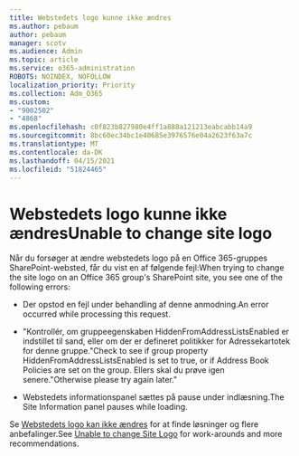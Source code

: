```yaml
---
title: Webstedets logo kunne ikke ændres
ms.author: pebaum
author: pebaum
manager: scotv
ms.audience: Admin
ms.topic: article
ms.service: o365-administration
ROBOTS: NOINDEX, NOFOLLOW
localization_priority: Priority
ms.collection: Adm_O365
ms.custom:
- "9002502"
- "4868"
ms.openlocfilehash: c0f823b827980e4ff1a888a121213eabcabb14a9
ms.sourcegitcommit: 8bc60ec34bc1e40685e3976576e04a2623f63a7c
ms.translationtype: MT
ms.contentlocale: da-DK
ms.lasthandoff: 04/15/2021
ms.locfileid: "51824465"
---
```

# <a name="unable-to-change-site-logo"></a><span data-ttu-id="67e16-102">Webstedets logo kunne ikke ændres</span><span class="sxs-lookup"><span data-stu-id="67e16-102">Unable to change site logo</span></span>

<span data-ttu-id="67e16-103">Når du forsøger at ændre webstedets logo på en Office 365-gruppes SharePoint-websted, får du vist en af følgende fejl:</span><span class="sxs-lookup"><span data-stu-id="67e16-103">When trying to change the site logo on an Office 365 group's SharePoint site, you see one of the following errors:</span></span>

- <span data-ttu-id="67e16-104">Der opstod en fejl under behandling af denne anmodning.</span><span class="sxs-lookup"><span data-stu-id="67e16-104">An error occurred while processing this request.</span></span>

- <span data-ttu-id="67e16-105">"Kontrollér, om gruppeegenskaben HiddenFromAddressListsEnabled er indstillet til sand, eller om der er defineret politikker for Adressekartotek for denne gruppe.</span><span class="sxs-lookup"><span data-stu-id="67e16-105">"Check to see if group property HiddenFromAddressListsEnabled is set to true, or if Address Book Policies are set on the group.</span></span> <span data-ttu-id="67e16-106">Ellers skal du prøve igen senere."</span><span class="sxs-lookup"><span data-stu-id="67e16-106">Otherwise please try again later."</span></span>

- <span data-ttu-id="67e16-107">Webstedets informationspanel sættes på pause under indlæsning.</span><span class="sxs-lookup"><span data-stu-id="67e16-107">The Site Information panel pauses while loading.</span></span>

<span data-ttu-id="67e16-108">Se [Webstedets logo kan ikke ændres](https://docs.microsoft.com/sharepoint/troubleshoot/sites/error-when-changing-o365-site-logo) for at finde løsninger og flere anbefalinger.</span><span class="sxs-lookup"><span data-stu-id="67e16-108">See [Unable to change Site Logo](https://docs.microsoft.com/sharepoint/troubleshoot/sites/error-when-changing-o365-site-logo) for work-arounds and more recommendations.</span></span>
